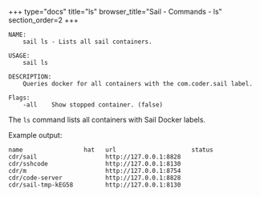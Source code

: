 +++
type="docs"
title="ls"
browser_title="Sail - Commands - ls"
section_order=2
+++

```
NAME:
    sail ls - Lists all sail containers.

USAGE:
    sail ls

DESCRIPTION:
    Queries docker for all containers with the com.coder.sail label.

Flags:
    -all	Show stopped container.	(false)
```

The `ls` command lists all containers with Sail Docker labels.

Example output:

```
name                 hat   url                     status
cdr/sail                   http://127.0.0.1:8828
cdr/sshcode                http://127.0.0.1:8130
cdr/m                      http://127.0.0.1:8754
cdr/code-server            http://127.0.0.1:8828
cdr/sail-tmp-kEG58         http://127.0.0.1:8130
```

